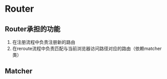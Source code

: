 # Router

## Router承担的功能
1. 在注册流程中负责注册新的路由
1. 在reroute流程中负责匹配与当前浏览器访问路径对应的路由（依赖matcher类）

## Matcher
